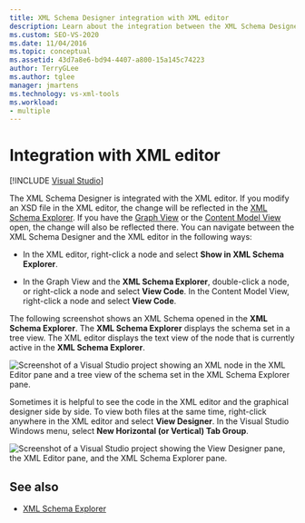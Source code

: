 ```yaml
---
title: XML Schema Designer integration with XML editor
description: Learn about the integration between the XML Schema Designer and the XML editor, and how changes made in one are reflected in the other.  
ms.custom: SEO-VS-2020
ms.date: 11/04/2016
ms.topic: conceptual
ms.assetid: 43d7a8e6-bd94-4407-a800-15a145c74223
author: TerryGLee
ms.author: tglee
manager: jmartens
ms.technology: vs-xml-tools
ms.workload:
- multiple
---
```

# Integration with XML editor

 [!INCLUDE [Visual Studio](~/includes/applies-to-version/vs-not-mac.md)]

The XML Schema Designer is integrated with the XML editor. If you modify an XSD file in the XML editor, the change will be reflected in the [XML Schema Explorer](../xml-tools/xml-schema-explorer.md). If you have the [Graph View](../xml-tools/graph-view.md) or the [Content Model View](../xml-tools/content-model-view.md) open, the change will also be reflected there. You can navigate between the XML Schema Designer and the XML editor in the following ways:

- In the XML editor, right-click a node and select **Show in XML Schema Explorer**.

- In the Graph View and the **XML Schema Explorer**, double-click a node, or right-click a node and select **View Code**. In the Content Model View, right-click a node and select **View Code**.

The following screenshot shows an XML Schema opened in the **XML Schema Explorer**. The **XML Schema Explorer** displays the schema set in a tree view. The XML editor displays the text view of the node that is currently active in the **XML Schema Explorer**.

![Screenshot of a Visual Studio project showing an XML node in the XML Editor pane and a tree view of the schema set in the XML Schema Explorer pane.](../xml-tools/media/xsddesignerwithxmleditor.gif)

Sometimes it is helpful to see the code in the XML editor and the graphical designer side by side. To view both files at the same time, right-click anywhere in the XML editor and select **View Designer**. In the Visual Studio Windows menu, select **New Horizontal (or Vertical) Tab Group**.

![Screenshot of a Visual Studio project showing the View Designer pane, the XML Editor pane, and the XML Schema Explorer pane.](../xml-tools/media/xsddesignerwithxmleditorandcmv.gif)

## See also

- [XML Schema Explorer](../xml-tools/xml-schema-explorer.md)

